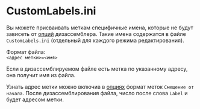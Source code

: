 # CustomLabels.ini

Вы можете присваивать меткам специфичные имена, которые не будут зависеть от [опций](../options/formats.md#imena-metok) дизассемблера. Такие имена содержатся в файле `CustomLabels.ini` \(отдельный для каждого режима редактирования\).

Формат файла:   
`<адрес метки>=<имя>`

Если в дизассемблируемом файле есть метка по указанному адресу, она получит имя из файла.

Узнать адрес метки можно включив в [опциях](../options/formats.md#imena-metok) формат меток `Смещение от начала`. После дизассемблирования файла, число после слова `Label` и будет адресом метки.

